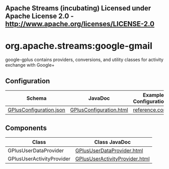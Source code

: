 Apache Streams (incubating)
Licensed under Apache License 2.0 - http://www.apache.org/licenses/LICENSE-2.0
--------------------------------------------------------------------------------

org.apache.streams:google-gmail
===============================

google-gplus contains providers, conversions, and utility classes for activity exchange with Google+

## Configuration

| Schema | JavaDoc | Example Configuration(s) |
|--------|---------|--------------------------|
| [GPlusConfiguration.json](com/google/gplus/GPlusConfiguration.json "GPlusConfiguration.json") | [GPlusConfiguration.html](apidocs/com/google/gplus/GPlusConfiguration.html "GPlusConfiguration.html") | [reference.conf](reference.conf "reference.conf") |

## Components

| Class | Class JavaDoc | 
|-------|---------------|
| GPlusUserDataProvider | [GPlusUserDataProvider.html](apidocs/com/google/gplus/provider/GPlusUserDataProvider.html "GPlusUserDataProvider.html") |
| GPlusUserActivityProvider | [GPlusUserActivityProvider.html](apidocs/com/google/gplus/provider/GPlusUserActivityProvider.html "GPlusUserActivityProvider.html") |
